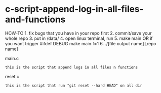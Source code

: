 # c-script-append-log-in-all-files-and-functions

HOW-TO 1. fix bugs that you have in your repo first 2. commit/save your whole repo 3. put in /data/ 4. open linux terminal, run 5. make main OR if you want trigger #ifdef DEBUG make main f=1 6. ./[file output name] [repo name]

main.c

    this is the script that append logs in all files n functions

reset.c

    this is the script that run "git reset --hard HEAD" on all dir
